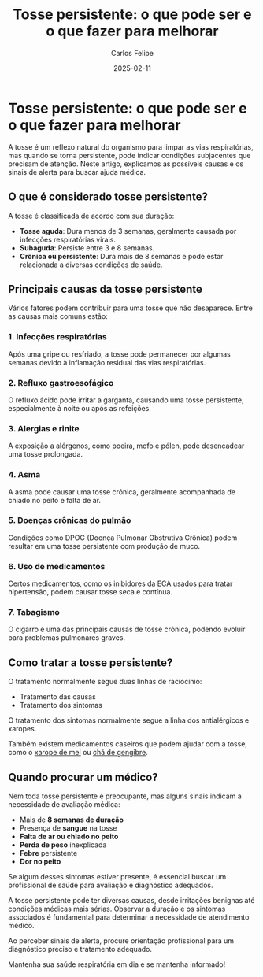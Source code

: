 ﻿---
title: 'Tosse persistente: o que pode ser e o que fazer para melhorar'
date: '2025-02-11'
excerpt: 'Entenda as possíveis causas da tosse persistente e saiba quando é necessário buscar atendimento médico.'
author: 'Carlos Felipe'
image: 'https://images.pexels.com/photos/4114713/pexels-photo-4114713.jpeg?auto=compress&cs=tinysrgb&w=1260&h=750&dpr=1'

---

# Tosse persistente: o que pode ser e o que fazer para melhorar

A tosse é um reflexo natural do organismo para limpar as vias respiratórias, mas quando se torna persistente, pode indicar condições subjacentes que precisam de atenção. Neste artigo, explicamos as possíveis causas e os sinais de alerta para buscar ajuda médica.

## O que é considerado tosse persistente?

A tosse é classificada de acordo com sua duração:

- **Tosse aguda**: Dura menos de 3 semanas, geralmente causada por infecções respiratórias virais.
- **Subaguda**: Persiste entre 3 e 8 semanas.
- **Crônica ou persistente**: Dura mais de 8 semanas e pode estar relacionada a diversas condições de saúde.

## Principais causas da tosse persistente

Vários fatores podem contribuir para uma tosse que não desaparece. Entre as causas mais comuns estão:

### 1. Infecções respiratórias
Após uma gripe ou resfriado, a tosse pode permanecer por algumas semanas devido à inflamação residual das vias respiratórias.

### 2. Refluxo gastroesofágico
O refluxo ácido pode irritar a garganta, causando uma tosse persistente, especialmente à noite ou após as refeições.

### 3. Alergias e rinite
A exposição a alérgenos, como poeira, mofo e pólen, pode desencadear uma tosse prolongada.

### 4. Asma
A asma pode causar uma tosse crônica, geralmente acompanhada de chiado no peito e falta de ar.

### 5. Doenças crônicas do pulmão
Condições como DPOC (Doença Pulmonar Obstrutiva Crônica) podem resultar em uma tosse persistente com produção de muco.

### 6. Uso de medicamentos
Certos medicamentos, como os inibidores da ECA usados para tratar hipertensão, podem causar tosse seca e contínua.

### 7. Tabagismo
O cigarro é uma das principais causas de tosse crônica, podendo evoluir para problemas pulmonares graves.

## Como tratar a tosse persistente?

O tratamento normalmente segue duas linhas de raciocínio:
- Tratamento das causas
- Tratamento dos sintomas

O tratamento dos sintomas normalmente segue a linha dos antialérgicos e xaropes.

Também existem medicamentos caseiros que podem ajudar com a tosse, como o [xarope de mel](https://meudoutor.digital/blog/xarope-de-mel) ou [chá de gengibre](https://meudoutor.digital/blog/cha-de-gengibre).


## Quando procurar um médico?

Nem toda tosse persistente é preocupante, mas alguns sinais indicam a necessidade de avaliação médica:

- Mais de **8 semanas de duração**
- Presença de **sangue** na tosse
- **Falta de ar ou chiado no peito**
- **Perda de peso** inexplicada
- **Febre** persistente
- **Dor no peito**

Se algum desses sintomas estiver presente, é essencial buscar um profissional de saúde para avaliação e diagnóstico adequados.

A tosse persistente pode ter diversas causas, desde irritações benignas até condições médicas mais sérias. Observar a duração e os sintomas associados é fundamental para determinar a necessidade de atendimento médico. 

Ao perceber sinais de alerta, procure orientação profissional para um diagnóstico preciso e tratamento adequado.

Mantenha sua saúde respiratória em dia e se mantenha informado!

